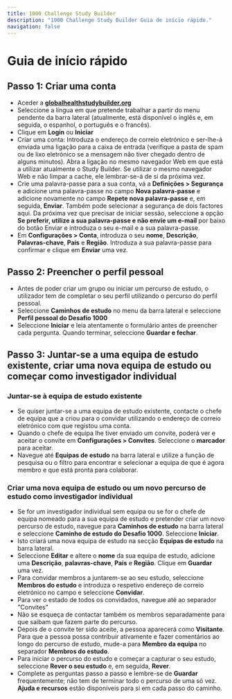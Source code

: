 ```yaml
---
title: 1000 Challenge Study Builder
description: "1000 Challenge Study Builder Guia de início rápido."
navigation: false
---
```

# Guia de início rápido

## Passo 1: Criar uma conta
- Aceder a **[globalhealthstudybuilder.org](/)**
- Seleccione a língua em que pretende trabalhar a partir do menu pendente da barra lateral (atualmente, está disponível o inglês e, em seguida, o espanhol, o português e o francês).
- Clique em **Login** ou **Iniciar**
- Criar uma conta: Introduza o endereço de correio eletrónico e ser-lhe-á enviada uma ligação para a caixa de entrada (verifique a pasta de spam ou de lixo eletrónico se a mensagem não tiver chegado dentro de alguns minutos). Abra a ligação no mesmo navegador Web em que está a utilizar atualmente o Study Builder. Se utilizar o mesmo navegador Web e não limpar a cache, ele lembrar-se-á de si da próxima vez.
- Crie uma palavra-passe para a sua conta, vá a **Definições > Segurança** e adicione uma palavra-passe no campo **Nova palavra-passe** e adicione novamente no campo **Repete nova palavra-passe** e, em seguida, **Enviar**. Também pode selecionar a segurança de dois factores aqui. Da próxima vez que precisar de iniciar sessão, seleccione a opção **Se preferir, utilize a sua palavra-passe e não envie um e-mail** por baixo do botão Enviar e introduza o seu e-mail e a sua palavra-passe.
- Em **Configurações > Conta**, introduza o seu **nome**, **Descrição**, **Palavras-chave**, **País** e **Região**. Introduza a sua palavra-passe para confirmar e clique em **Enviar** uma vez.

## Passo 2: Preencher o perfil pessoal
- Antes de poder criar um grupo ou iniciar um percurso de estudo, o utilizador tem de completar o seu perfil utilizando o percurso do perfil pessoal.
- Seleccione **Caminhos de estudo** no menu da barra lateral e seleccione **Perfil pessoal do Desafio 1000**
- Seleccione **Iniciar** e leia atentamente o formulário antes de preencher cada pergunta. Quando terminar, seleccione **Guardar e fechar**.

## Passo 3: Juntar-se a uma equipa de estudo existente, criar uma nova equipa de estudo ou começar como investigador individual

### Juntar-se à equipa de estudo existente
- Se quiser juntar-se a uma equipa de estudo existente, contacte o chefe de equipa que a criou para o convidar utilizando o endereço de correio eletrónico com que registou uma conta. 
- Quando o chefe de equipa lhe tiver enviado um convite, poderá ver e aceitar o convite em **Configurações > Convites**. Seleccione o **marcador** para aceitar. 
- Navegue até **Equipas de estudo** na barra lateral e utilize a função de pesquisa ou o filtro para encontrar e selecionar a equipa de que é agora membro e que está pronta para colaborar.

### Criar uma nova equipa de estudo ou um novo percurso de estudo como investigador individual
- Se for um investigador individual sem equipa ou se for o chefe de equipa nomeado para a sua equipa de estudo e pretender criar um novo percurso de estudo, navegue para **Caminhos de estudo** na barra lateral e seleccione **Caminho de estudo do Desafio 1000**. Seleccione **Iniciar**.
- Isto criará uma nova equipa de estudo na secção **Equipas de estudo** na barra lateral. 
- Seleccione **Editar** e altere o **nome** da sua equipa de estudo, adicione uma **Descrição**, **palavras-chave**, **País** e **Região**. Clique em **Guardar** uma vez.
- Para convidar membros a juntarem-se ao seu estudo, seleccione **Membros do estudo** e introduza o respetivo endereço de correio eletrónico no campo e seleccione **Convidar**.
- Para ver o estado de todos os convidados, navegue até ao separador "Convites"
- Não se esqueça de contactar também os membros separadamente para que saibam que fazem parte do percurso.
- Depois de o convite ter sido aceite, a pessoa aparecerá como **Visitante**. Para que a pessoa possa contribuir ativamente e fazer comentários ao longo do percurso de estudo, mude-a para **Membro da equipa** no separador **Membros do estudo**.
- Para iniciar o percurso do estudo e começar a capturar o seu estudo, seleccione **Rever o seu estudo** e, em seguida, **Rever**.
- Complete as perguntas passo a passo e lembre-se de **Guardar** frequentemente; não tem de terminar todo o percurso de uma só vez. **Ajuda e recursos** estão disponíveis para si em cada passo do caminho.
